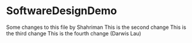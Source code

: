 # SoftwareDesignDemo
Some changes to this file by Shahriman
This is the second change
This is the third change
This is the fourth change (Darwis Lau)
